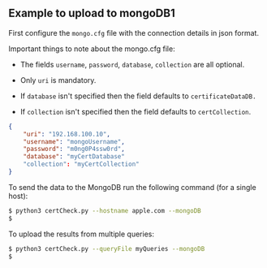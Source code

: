 ## Example to upload to mongoDB1
First configure the `mongo.cfg` file with the connection details in json format.

Important things to note about the mongo.cfg file:
* The fields `username`, `password`, `database`, `collection` are all optional.
* Only `uri` is mandatory.

* If `database` isn't specified then the field defaults to `certificateDataDB.`
* If `collection` isn't specified then the field defaults to `certCollection`.

```json
{
    "uri": "192.168.100.10",
    "username": "mongoUsername",
    "password": "m0ng0P4ssw0rd",
    "database": "myCertDatabase"
    "collection": "myCertCollection"
}
```

To send the data to the MongoDB run the following command (for a single host):
```bash
$ python3 certCheck.py --hostname apple.com --mongoDB
$
```
To upload the results from multiple queries:
```bash
$ python3 certCheck.py --queryFile myQueries --mongoDB
$
```


